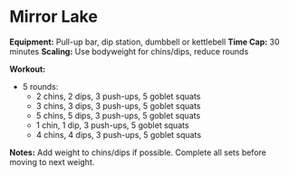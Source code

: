 # Mirror Lake

**Equipment:** Pull-up bar, dip station, dumbbell or kettlebell
**Time Cap:** 30 minutes
**Scaling:** Use bodyweight for chins/dips, reduce rounds

**Workout:**
- 5 rounds:
  - 2 chins, 2 dips, 3 push-ups, 5 goblet squats
  - 3 chins, 3 dips, 3 push-ups, 5 goblet squats
  - 5 chins, 5 dips, 3 push-ups, 5 goblet squats
  - 1 chin, 1 dip, 3 push-ups, 5 goblet squats
  - 4 chins, 4 dips, 3 push-ups, 5 goblet squats

**Notes:**
Add weight to chins/dips if possible. Complete all sets before moving to next weight.
